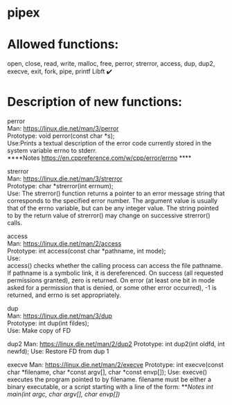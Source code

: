 # pipex

# Allowed functions:
open, close, read, write,
malloc, free, perror,
strerror, access, dup, dup2,
execve, exit, fork, pipe, printf
Libft ✔️

# Description of new functions:
perror  
Man: https://linux.die.net/man/3/perror  
Prototype: void perror(const char *s);  
Use:Prints a textual description of the error code currently stored in the system variable errno to stderr.  
****Notes https://en.cppreference.com/w/cpp/error/errno ****  
  
strerror  
Man: https://linux.die.net/man/3/strerror  
Prototype: char *strerror(int errnum);  
Use: The strerror() function returns a pointer to an error message string that corresponds to the specified error number. The argument value is usually that of the errno variable, but can be any integer value. The string pointed to by the return value of strerror() may change on successive strerror() calls.  

access  
Man: https://linux.die.net/man/2/access  
Prototype: int access(const char *pathname, int mode);  
Use:  
access() checks whether the calling process can access the file pathname. If pathname is a symbolic link, it is dereferenced.
On success (all requested permissions granted), zero is returned. On error (at least one bit in mode asked for a permission that is denied, or some other error occurred), -1 is returned, and errno is set appropriately.  
  
dup  
Man: https://linux.die.net/man/3/dup  
Prototype: int dup(int fildes);  
Use: Make copy of FD

dup2
Man: https://linux.die.net/man/2/dup2
Prototype: int dup2(int oldfd, int newfd);
Use: Restore FD from dup 1

execve
Man: https://linux.die.net/man/2/execve
Prototype: int execve(const char *filename, char *const argv[], char *const envp[]);
Use: execve() executes the program pointed to by filename. filename must be either a binary executable, or a script starting with a line of the form:
***Notes int main(int argc, char *argv[], char *envp[])***

